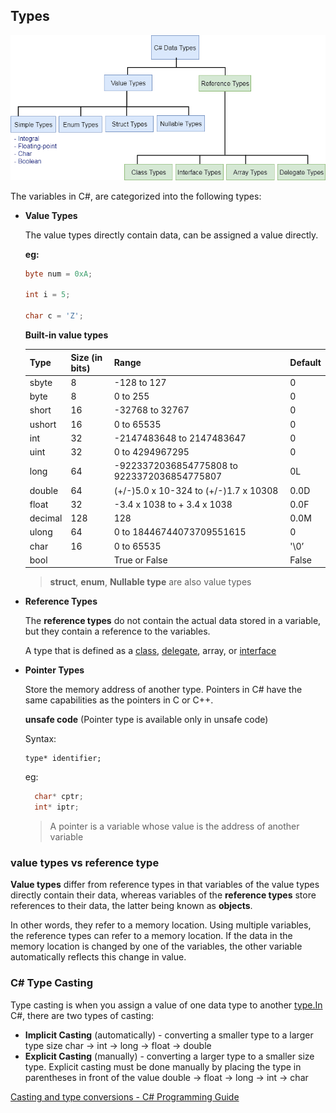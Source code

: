 ## Types
![](./datatypes.png)

The variables in C#, are categorized into the following types: 

- **Value Types**
    
    The value types directly contain data, can be assigned a value directly.
  
    **eg:** 
    ```csharp
    byte num = 0xA;
    
    int i = 5;
    
    char c = 'Z';
    ```
    **Built-in value types**
    
    | Type | Size (in bits) | Range | Default |
    | --- | --- | --- | --- |
    | sbyte | 8 | -128 to 127 | 0 |
    | byte | 8 | 0 to 255 | 0 |
    | short | 16 | -32768 to 32767 | 0 |
    | ushort | 16 | 0 to 65535 | 0 |
    | int | 32 | -2147483648 to 2147483647 | 0 |
    | uint | 32 | 0 to 4294967295 | 0 |
    | long | 64 | -9223372036854775808 to 9223372036854775807 | 0L |
    | double | 64 | (+/-)5.0 x 10-324 to (+/-)1.7 x 10308 | 0.0D |
    | float | 32 | -3.4 x 1038 to + 3.4 x 1038 | 0.0F |
    | decimal | 128 | 128 | 0.0M |
    | ulong | 64 | 0 to 18446744073709551615 | 0 |
    | char | 16 | 0 to 65535 | '\0’ |
    | bool |  | True or False | False |
    
    
    > **struct**, **enum**, **Nullable type** are also value types
   
- **Reference Types**

    The **reference types** do not contain the actual data stored in a variable, but they contain a reference to the variables. 
    
    A type that is defined as a [class](https://docs.microsoft.com/en-us/dotnet/csharp/language-reference/keywords/class), [delegate](https://docs.microsoft.com/en-us/dotnet/csharp/language-reference/keywords/delegate), array, or [interface](https://docs.microsoft.com/en-us/dotnet/csharp/language-reference/keywords/interface) 

- **Pointer Types**
    
  Store the memory address of another type. Pointers in C# have the same capabilities as the pointers in C or C++.
  
  **unsafe code** (Pointer type is available only in unsafe code)
  
  Syntax:
  ```
  type* identifier;
  ```
  eg:
  ```csharp
    char* cptr;
    int* iptr;
   ```
  > A pointer is a variable whose value is the address of another variable

### value types vs reference type
**Value types** differ from reference types in that variables of the value types directly contain their data, whereas variables of the **reference types** store references to their data, the latter being known as **objects**. 

In other words, they refer to a memory location. Using multiple variables, the reference types can refer to a memory location. If the data in the memory location is changed by one of the variables, the other variable automatically reflects this change in value.


### **C# Type Casting**

Type casting is when you assign a value of one data type to another [type.In](http://type.in/) C#, there are two types of casting:

- **Implicit Casting** (automatically) - converting a smaller type to a larger type size char → int → long → float → double
- **Explicit Casting** (manually) - converting a larger type to a smaller size type. Explicit casting must be done manually by placing the type in parentheses in front of the value double → float → long → int → char

[Casting and type conversions - C# Programming Guide](https://docs.microsoft.com/en-us/dotnet/csharp/programming-guide/types/casting-and-type-conversions)

[](https://www.w3schools.com/cs/cs_type_casting.asp)
